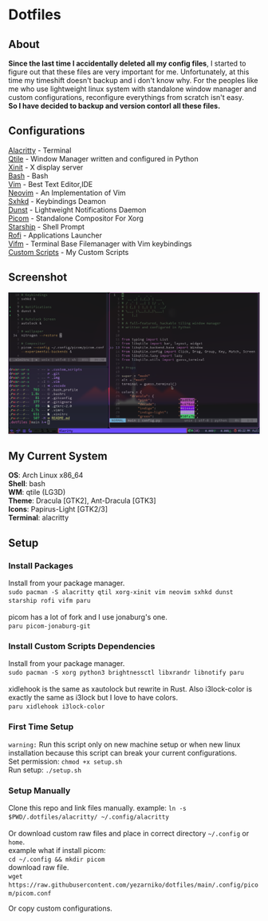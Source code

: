 # Dotfiles

## About

**Since the last time I accidentally deleted all my config files**, I started to figure out that these files are very important for me. Unfortunately, at this time my timeshift doesn't backup and i don't know why. For the peoples like me who use lightweight linux system with standalone window manager and custom configurations, reconfigure everythings from scratch isn't easy.<br/>
**So I have decided to backup and version contorl all these files.**<br/>



## Configurations
[Alacritty](.config/alacritty/alacritty.yml) - Terminal<br/>
[Qtile](.config/qtile/config.py) - Window Manager written and configured in Python<br/>
[Xinit](.xinitrc) - X display server<br/>
[Bash](.bashrc) - Bash<br/>
[Vim](.vimrc) - Best Text Editor,IDE<br/>
[Neovim](.config/nvim/init.vim) - An Implementation of Vim<br/>
[Sxhkd](.config/sxhkd/sxhkdrc) - Keybindings Deamon<br/>
[Dunst](.config/dunst/dunstrc) - Lightweight Notifications Daemon<br/>
[Picom](.config/picom/picom.conf) - Standalone Compositor For Xorg<br/>
[Starship](.config/starship.toml) - Shell Prompt<br/>
[Rofi](.config/rofi/config.rasi) - Applications Launcher<br/>
[Vifm](.config/vifm/vifmrc) - Terminal Base Filemanager with Vim keybindings<br/>
[Custom Scripts](.custom_scripts) - My Custom Scripts



## Screenshot
![screenshot1](screenshot.png?raw=true)

## My Current System
**OS**: Arch Linux x86_64<br/>
**Shell**: bash<br/> 
**WM**: qtile (LG3D)<br/> 
**Theme**: Dracula [GTK2], Ant-Dracula [GTK3]<br/> 
**Icons**: Papirus-Light [GTK2/3]<br/> 
**Terminal**: alacritty<br/>

## Setup

### Install Packages
  Install from your package manager.</br>
  `sudo pacman -S alacritty qtil xorg-xinit vim neovim sxhkd dunst starship rofi vifm paru`<br/>
  <br/>picom has a lot of fork and I use jonaburg's one.<br/>`paru picom-jonaburg-git`<br/>


### Install Custom Scripts Dependencies

Install from your package manager.</br>
`sudo pacman -S xorg python3 brightnessctl libxrandr libnotify paru`<br/>
<br/>xidlehook is the same as xautolock but rewrite in Rust. Also i3lock-color is exactly the same as i3lock but I love to have colors.<br/>`paru xidlehook i3lock-color`<br/>

### First Time Setup

`warning:` Run this script only on new machine setup or when new linux installation because this script can break your current configurations.<br/>
Set permission: `chmod +x setup.sh`<br/>
Run setup: `./setup.sh`

### Setup Manually
Clone this repo and link files manually. example: `ln -s $PWD/.dotfiles/alacritty/ ~/.config/alacritty`<br/><br/>
Or download custom raw files and place in correct directory `~/.config` or `home`.<br/>
example what if install picom: <br/>
`cd ~/.config && mkdir picom`<br/>
download raw file.<br/>
`wget https://raw.githubusercontent.com/yezarniko/dotfiles/main/.config/picom/picom.conf`

Or copy custom configurations.<br/>

